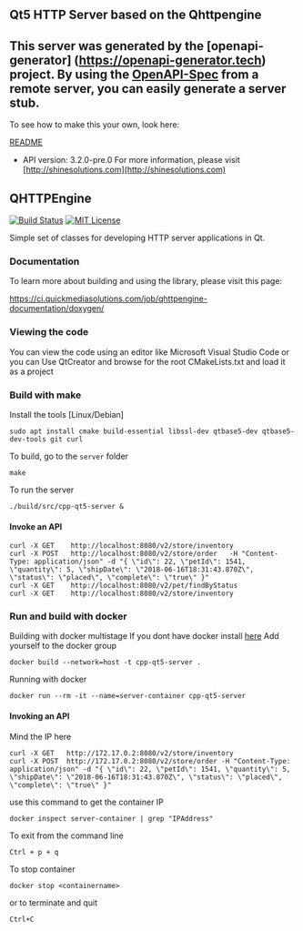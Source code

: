## Qt5 HTTP Server based on the Qhttpengine
This server was generated by the [openapi-generator]
(https://openapi-generator.tech) project.
By using the [OpenAPI-Spec](https://github.com/OAI/OpenAPI-Specification) from a remote server, you can easily generate a server stub.  
-

To see how to make this your own, look here:

[README]((https://openapi-generator.tech))

- API version: 3.2.0-pre.0
For more information, please visit [http://shinesolutions.com](http://shinesolutions.com)

## QHTTPEngine

[![Build Status](https://travis-ci.org/nitroshare/qhttpengine.svg?branch=master)](https://travis-ci.org/nitroshare/qhttpengine)
[![MIT License](http://img.shields.io/badge/license-MIT-blue.svg?style=flat)](http://opensource.org/licenses/MIT)

Simple set of classes for developing HTTP server applications in Qt.

### Documentation

To learn more about building and using the library, please visit this page:

https://ci.quickmediasolutions.com/job/qhttpengine-documentation/doxygen/


### Viewing the code
You can view the code using an editor like Microsoft Visual Studio Code or you can 
Use QtCreator and browse for the root CMakeLists.txt and load it as a project

### Build with make
Install the tools [Linux/Debian]
```
sudo apt install cmake build-essential libssl-dev qtbase5-dev qtbase5-dev-tools git curl
```

To build, go to the `server` folder
```
make 
```

To run the server
```
./build/src/cpp-qt5-server &
```
#### Invoke an API
```
curl -X GET    http://localhost:8080/v2/store/inventory
curl -X POST   http://localhost:8080/v2/store/order   -H "Content-Type: application/json" -d "{ \"id\": 22, \"petId\": 1541, \"quantity\": 5, \"shipDate\": \"2018-06-16T18:31:43.870Z\", \"status\": \"placed\", \"complete\": \"true\" }"
curl -X GET    http://localhost:8080/v2/pet/findByStatus
curl -X GET    http://localhost:8080/v2/store/inventory
```

### Run and build with docker
Building with docker multistage
If you dont have docker install [here](https://docs.docker.com/install)
Add yourself to the docker group

```
docker build --network=host -t cpp-qt5-server .
```
Running with docker 
```
docker run --rm -it --name=server-container cpp-qt5-server 
```

#### Invoking an API
Mind the IP here
```
curl -X GET   http://172.17.0.2:8080/v2/store/inventory
curl -X POST  http://172.17.0.2:8080/v2/store/order -H "Content-Type: application/json" -d "{ \"id\": 22, \"petId\": 1541, \"quantity\": 5, \"shipDate\": \"2018-06-16T18:31:43.870Z\", \"status\": \"placed\", \"complete\": \"true\" }"
```

use this command to get the container IP
```
docker inspect server-container | grep "IPAddress"
```
To exit from the command line 
```
Ctrl + p + q
```
To stop container
```
docker stop <containername>
```
or to terminate and quit
```
Ctrl+C
```
